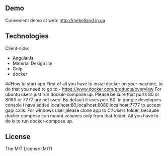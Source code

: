 ## Demo
Сonvenient demo at web: http://mebelland.in.ua 

## Technologies
Client-side:
- AngularJs
- Material Design lite
- Gulp
- docker

##How to start app
First of all you have to instal docker on your machine,
to do that you need to go to - 
https://www.docker.com/products/overview
For ubuntu users just run docker-compose up.
Please be sure that ports 80 or 8080 or 7777 are not used.
By default it uses port 80. In google developers console
i have added localhost:80,localhost:8080,localhost:7777
to accept gapi calls.
For windows user please clone app to C:\Users folder,
because docker compose can mount volumes only from that folder.
All you have to do is to run docker-compose up.


## License
The MIT License (MIT)

